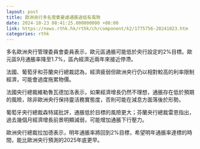 ```yaml
---
layout: post
title: 歐洲央行多名管委憂慮通脹過低有風險
date: 2024-10-23 08:41:25.000000000 +08:00
link: https://news.rthk.hk/rthk/ch/component/k2/1775756-20241023.htm
categories: rthk
---
```


多名歐洲央行管理委員會委員表示，歐元區通脹可能低於央行設定的2%目標。歐元區9月通脹率降至1.7%，區內經濟近兩年來接近停滯。

法國、葡萄牙和芬蘭央行總裁認為，經濟疲弱但歐洲央行仍以相對較高的利率限制經濟，可能會過度拖累物價。

法國央行總裁維勒魯瓦德加洛表示，如果經濟增長仍然不理想，通脹存在低於預期的風險，除非歐洲央行保持靈活務實態度，否則可能在減息方面落後於形勢。

葡萄牙央行總裁森特諾批評，通脹低於目標的風險更大；芬蘭央行總裁雷恩指出，過去幾個月經濟增長前景明顯減弱，可能增加通脹下行壓力。

歐洲央行總裁拉加德表示，明年通脹率將回到2%目標，希望明年通脹率達標的時間，能比歐洲央行預測的2025年底更早。
